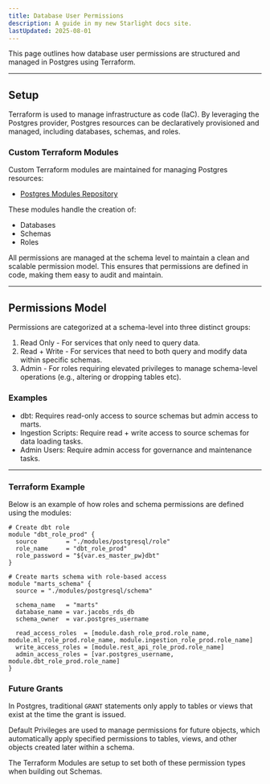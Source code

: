 ```yaml
---
title: Database User Permissions
description: A guide in my new Starlight docs site.
lastUpdated: 2025-08-01
---
```


This page outlines how database user permissions are structured and managed in Postgres using Terraform.

---


## Setup

Terraform is used to manage infrastructure as code (IaC). By leveraging the Postgres provider, Postgres resources can be declaratively provisioned and managed, including databases, schemas, and roles.

### Custom Terraform Modules

Custom Terraform modules are maintained for managing Postgres resources:

- [Postgres Modules Repository](https://github.com/jyablonski/aws_terraform/tree/master/modules/postgresql)

These modules handle the creation of:
- Databases
- Schemas
- Roles

All permissions are managed at the schema level to maintain a clean and scalable permission model. This ensures that permissions are defined in code, making them easy to audit and maintain.

---

## Permissions Model

Permissions are categorized at a schema-level into three distinct groups:

1. Read Only - For services that only need to query data.
2. Read + Write - For services that need to both query and modify data within specific schemas.
3. Admin - For roles requiring elevated privileges to manage schema-level operations (e.g., altering or dropping tables etc).

### Examples
- dbt: Requires read-only access to source schemas but admin access to marts.
- Ingestion Scripts: Require read + write access to source schemas for data loading tasks.
- Admin Users: Require admin access for governance and maintenance tasks.

---

### Terraform Example

Below is an example of how roles and schema permissions are defined using the modules:

```hcl
# Create dbt role
module "dbt_role_prod" {
  source        = "./modules/postgresql/role"
  role_name     = "dbt_role_prod"
  role_password = "${var.es_master_pw}dbt"
}

# Create marts schema with role-based access
module "marts_schema" {
  source = "./modules/postgresql/schema"

  schema_name   = "marts"
  database_name = var.jacobs_rds_db
  schema_owner  = var.postgres_username

  read_access_roles  = [module.dash_role_prod.role_name, module.ml_role_prod.role_name, module.ingestion_role_prod.role_name]
  write_access_roles = [module.rest_api_role_prod.role_name]
  admin_access_roles = [var.postgres_username, module.dbt_role_prod.role_name]
}
```

### Future Grants

In Postgres, traditional `GRANT` statements only apply to tables or views that exist at the time the grant is issued.

Default Privileges are used to manage permissions for future objects, which automatically apply specified permissions to tables, views, and other objects created later within a schema.

The Terraform Modules are setup to set both of these permission types when building out Schemas.